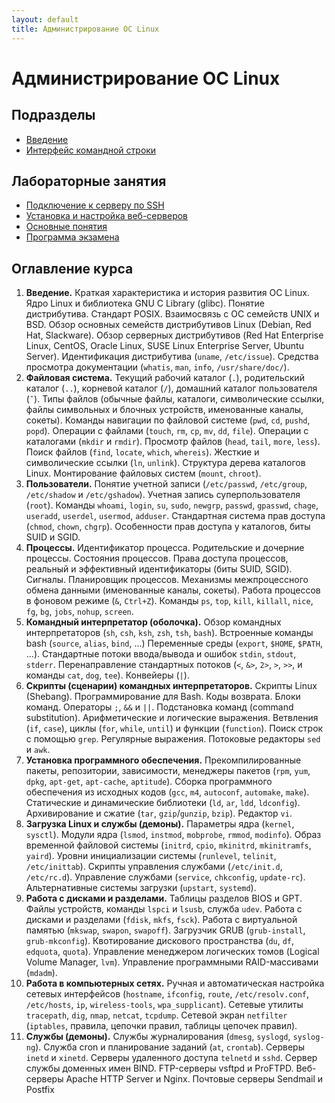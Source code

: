 ```yaml
---
layout: default
title: Администрирование ОС Linux
---
```


# Администрирование ОС Linux

## Подразделы

* [Введение](lecture-00.html)
* [Интерфейс командной строки](lecture-02.html)

## Лабораторные занятия

* [Подключение к серверу по SSH](practice-01.html)
* [Установка и настройка веб-серверов](practice-02.html)
* [Основные понятия](users.html)
* [Программа экзамена](exam.html)

## Оглавление курса

1. **Введение.** Краткая характеристика и история развития ОС Linux. Ядро Linux и библиотека GNU C Library (glibc). Понятие дистрибутива. Стандарт POSIX. Взаимосвязь с ОС семейств UNIX и BSD. Обзор основных семейств дистрибутивов Linux (Debian, Red Hat, Slackware). Обзор серверных дистрибутивов (Red Hat Enterprise Linux, CentOS, Oracle Linux, SUSE Linux Enterprise Server, Ubuntu Server). Идентификация дистрибутива (`uname`, `/etc/issue`). Средства просмотра документации (`whatis`, `man`, `info`, `/usr/share/doc/`).
2. **Файловая система.** Текущий рабочий каталог (`.`), родительский каталог (`..`), корневой каталог (`/`), домашний каталог пользователя (`˜`). Типы файлов (обычные файлы, каталоги, символические ссылки, файлы символьных и блочных устройств, именованные каналы, сокеты). Команды навигации по файловой системе (`pwd`, `cd`, `pushd`, `popd`). Операции с файлами (`touch`, `rm`, `cp`, `mv`, `dd`, `file`). Операции с каталогами (`mkdir` и `rmdir`). Просмотр файлов (`head`, `tail`, `more`, `less`). Поиск файлов (`find`, `locate`, `which`, `whereis`). Жесткие и символические ссылки (`ln`, `unlink`). Структура дерева каталогов Linux. Монтирование файловых систем (`mount`, `chroot`).
3. **Пользователи.** Понятие учетной записи (`/etc/passwd`, `/etc/group`, `/etc/shadow` и `/etc/gshadow`). Учетная запись суперпользователя (`root`). Команды `whoami`, `login`, `su`, `sudo`, `newgrp`, `passwd`, `gpasswd`, `chage`, `useradd`, `userdel`, `usermod`, `adduser`. Стандартная система прав доступа (`chmod`, `chown`, `chgrp`). Особенности прав доступа у каталогов, биты SUID и SGID.
4. **Процессы.** Идентификатор процесса. Родительские и дочерние процессы. Состояния процессов. Права доступа процессов, реальный и эффективный идентификаторы (биты SUID, SGID). Сигналы. Планировщик процессов. Механизмы межпроцессного обмена данными (именованные каналы, сокеты). Работа процессов в фоновом режиме (`&`, `Ctrl+Z`). Команды `ps`, `top`, `kill`, `killall`, `nice`, `fg`, `bg`, `jobs`, `nohup`, `screen`.
5. **Командный интерпретатор (оболочка).** Обзор командных интерпретаторов (`sh`, `csh`, `ksh`, `zsh`, `tsh`, `bash`). Встроенные команды bash (`source`, `alias`, `bind`, ...) Переменные среды (`export`, `$HOME`, `$PATH`, ...). Стандартные потоки ввода/вывода и ошибок `stdin`, `stdout`, `stderr`. Перенаправление стандартных потоков (`<`, `&>`, `2>`, `>`, `>>`, и команды `cat`, `dog`, `tee`). Конвейеры (`|`).
6. **Скрипты (сценарии) командных интерпретаторов.** Скрипты Linux (Shebang). Программирование для Bash. Коды возврата. Блоки команд. Операторы `;`, `&&` и `||`. Подстановка команд (command substitution). Арифметические и логические выражения. Ветвления (`if`, `case`), циклы (`for`, `while`, `until`) и функции (`function`). Поиск строк с помощью `grep`. Регулярные выражения. Потоковые редакторы `sed` и `awk`.
7. **Установка программного обеспечения.** Прекомпилированные пакеты, репозитории, зависимости, менеджеры пакетов (`rpm`, `yum`, `dpkg`, `apt-get`, `apt-cache`, `aptitude`). Сборка программного обеспечения из исходных кодов (`gcc`, `m4`, `autoconf`, `automake`, `make`). Статические и динамические библиотеки (`ld`, `ar`, `ldd`, `ldconfig`). Архивирование и сжатие (`tar`, `gzip`/`gunzip`, `bzip`). Редактор `vi`.
8. **Загрузка Linux и службы (демоны).** Параметры ядра (`kernel`, `sysctl`). Модули ядра (`lsmod`, `instmod`, `mobprobe`, `rmmod`, `modinfo`). Образ временной файловой системы (`initrd`, `cpio`, `mkinitrd`, `mkinitramfs`, `yaird`). Уровни инициализации системы (`runlevel`, `telinit`, `/etc/inittab`). Скрипты управления службами (`/etc/init.d`, `/etc/rc.d`). Управление службами (`service`, `chkconfig`, `update-rc`). Альтернативные системы загрузки (`upstart`, `systemd`).
9. **Работа с дисками и разделами.** Таблицы разделов BIOS и GPT. Файлы устройств, команды `lspci` и `lsusb`, служба `udev`. Работа с дисками и разделами (`fdisk`, `mkfs`, `fsck`). Работа с виртуальной памятью (`mkswap`, `swapon`, `swapoff`). Загрузчик GRUB (`grub-install`, `grub-mkconfig`). Квотирование дискового пространства (`du`, `df`, `edquota`, `quota`). Управление менеджером логических томов (Logical Volume Manager, `lvm`). Управление программными RAID-массивами (`mdadm`).
10. **Работа в компьютерных сетях.** Ручная и автоматическая настройка сетевых интерфейсов (`hostname`, `ifconfig`, `route`, `/etc/resolv.conf`, `/etc/hosts`, `ip`, `wireless-tools`, `wpa_supplicant`). Сетевые утилиты `tracepath`, `dig`, `nmap`, `netcat`, `tcpdump`. Сетевой экран `netfilter` (`iptables`, правила, цепочки правил, таблицы цепочек правил).
11. **Cлужбы (демоны).** Службы журналирования (`dmesg`, `syslogd`, `syslog-ng`). Служба cron и планирование заданий (`at`, `crontab`). Серверы `inetd` и `xinetd`. Серверы удаленного доступа `telnetd` и `sshd`. Сервер службы доменных имен BIND. FTP-серверы vsftpd и ProFTPD. Веб-серверы Apache HTTP Server и Nginx. Почтовые серверы Sendmail и Postfix
